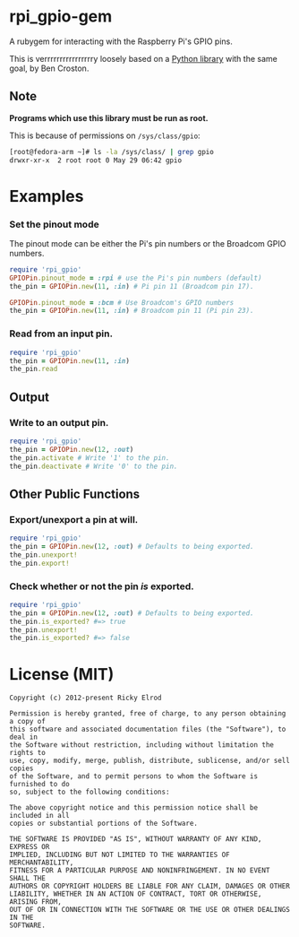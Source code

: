 # rpi_gpio-gem

A rubygem for interacting with the Raspberry Pi's GPIO pins.

This is verrrrrrrrrrrrrrrry loosely based on a
[Python library](https://code.google.com/p/raspberry-gpio-python/) with the
same goal, by Ben Croston.

## Note

**Programs which use this library must be run as root.**

This is because of permissions on `/sys/class/gpio`:

```bash
[root@fedora-arm ~]# ls -la /sys/class/ | grep gpio
drwxr-xr-x  2 root root 0 May 29 06:42 gpio
```

# Examples

### Set the pinout mode

The pinout mode can be either the Pi's pin numbers or the Broadcom GPIO
numbers.

```ruby
require 'rpi_gpio'
GPIOPin.pinout_mode = :rpi # use the Pi's pin numbers (default)
the_pin = GPIOPin.new(11, :in) # Pi pin 11 (Broadcom pin 17).

GPIOPin.pinout_mode = :bcm # Use Broadcom's GPIO numbers
the_pin = GPIOPin.new(11, :in) # Broadcom pin 11 (Pi pin 23).
```

### Read from an input pin.

```ruby
require 'rpi_gpio'
the_pin = GPIOPin.new(11, :in)
the_pin.read
```

## Output

### Write to an output pin.

```ruby
require 'rpi_gpio'
the_pin = GPIOPin.new(12, :out)
the_pin.activate # Write '1' to the pin.
the_pin.deactivate # Write '0' to the pin.
```

## Other Public Functions

### Export/unexport a pin at will.

```ruby
require 'rpi_gpio'
the_pin = GPIOPin.new(12, :out) # Defaults to being exported.
the_pin.unexport!
the_pin.export!
```

### Check whether or not the pin *is* exported.
```ruby
require 'rpi_gpio'
the_pin = GPIOPin.new(12, :out) # Defaults to being exported.
the_pin.is_exported? #=> true
the_pin.unexport!
the_pin.is_exported? #=> false
```

# License (MIT)

```
Copyright (c) 2012-present Ricky Elrod

Permission is hereby granted, free of charge, to any person obtaining a copy of
this software and associated documentation files (the "Software"), to deal in
the Software without restriction, including without limitation the rights to
use, copy, modify, merge, publish, distribute, sublicense, and/or sell copies
of the Software, and to permit persons to whom the Software is furnished to do
so, subject to the following conditions:

The above copyright notice and this permission notice shall be included in all
copies or substantial portions of the Software.

THE SOFTWARE IS PROVIDED "AS IS", WITHOUT WARRANTY OF ANY KIND, EXPRESS OR
IMPLIED, INCLUDING BUT NOT LIMITED TO THE WARRANTIES OF MERCHANTABILITY,
FITNESS FOR A PARTICULAR PURPOSE AND NONINFRINGEMENT. IN NO EVENT SHALL THE
AUTHORS OR COPYRIGHT HOLDERS BE LIABLE FOR ANY CLAIM, DAMAGES OR OTHER
LIABILITY, WHETHER IN AN ACTION OF CONTRACT, TORT OR OTHERWISE, ARISING FROM,
OUT OF OR IN CONNECTION WITH THE SOFTWARE OR THE USE OR OTHER DEALINGS IN THE
SOFTWARE.
```

